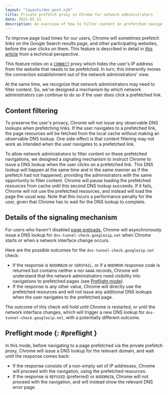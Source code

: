 ```yaml
---
layout: "layouts/doc-post.njk"
title: Private prefetch proxy in Chrome for network administrators
date: 2022-05-11
description: An overview of how to filter content on prefetched navigations.
---
```


To improve page load times for our users, Chrome will sometimes prefetch links on the Google Search results page, and other participating websites, before the user clicks on them. This feature is described in detail in [this article](/blog/private-prefetch-proxy) from a technical perspective.

This feature relies on a [`CONNECT`](https://tools.ietf.org/html/rfc7231#section-4.3.6) proxy which hides the user's IP address from the website that needs to be prefetched. In turn, this inherently moves the connection establishment out of the network administrators' view.

At the same time, we recognize that network administrators may need to filter content. So, we've designed a mechanism by which network administrators can continue to do so if the user does click a prefetched link.

## Content filtering

To preserve the user's privacy, Chrome will not issue any observable DNS lookups when prefetching links. If the user navigates to a prefetched link, the page resources will be fetched from the local cache without making an observable DNS lookup. One side-effect is that content filtering may not work as intended when the user navigates to a prefetched link.

To allow network administrators to filter content on these prefetched navigations, we designed a signaling mechanism to instruct Chrome to issue a DNS lookup when the user clicks on a prefetched link. This DNS lookup will happen at the same time and in the same manner as if the prefetch had not happened, providing the administrators with the same opportunity to filter content. Chrome will pause loading the prefetched resources from cache until this second DNS lookup succeeds. If it fails, Chrome will not use the prefetched resources, and instead will load the page the usual way. Note that this incurs a performance penalty for the user, given that Chrome has to wait for the DNS lookup to complete.  
   
## Details of the signaling mechanism

For users who haven't disabled [page preloads](https://support.google.com/chrome/answer/114836), Chrome will asynchronously issue a DNS lookup for `dns-tunnel-check.googlezip.net` when Chrome starts or when a network interface change occurs.  
  
Here are the possible outcomes for the `dns-tunnel-check.googlezip.net` check:

- If the response is `NXDOMAIN` or `SERVFAIL`, or if a `NOERROR` response code is returned but contains neither `A` nor `AAAA` records, Chrome will understand that the network administrators need visibility into navigations to prefetched pages (see [Preflight mode](#preflight)).
- If the response is any other value, Chrome will directly use the prefetched resources and will not issue any additional DNS lookups when the user navigates to the prefetched page.

The outcome of this check will hold until Chrome is restarted, or until the network interface changes, which will trigger a new DNS lookup for `dns-tunnel-check.googlezip.net`, with a potentially different outcome.

## Preflight mode {: #preflight }

In this mode, before navigating to a page prefetched via the private prefetch proxy, Chrome will issue a DNS lookup for the relevant domain, and wait until the response comes back:

-  If the response consists of a non-empty set of IP addresses, Chrome will proceed with the navigation, using the prefetched resources.
-  If the response is `REFUSED` (preferred) or `NXDOMAIN`, Chrome will not proceed with the navigation, and will instead show the relevant DNS error page.